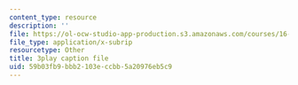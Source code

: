 ```yaml
---
content_type: resource
description: ''
file: https://ol-ocw-studio-app-production.s3.amazonaws.com/courses/16-687-private-pilot-ground-school-january-iap-2019/59b03fb9bbb2103eccbb5a20976eb5c9_s67DO7fFM14.srt
file_type: application/x-subrip
resourcetype: Other
title: 3play caption file
uid: 59b03fb9-bbb2-103e-ccbb-5a20976eb5c9
---
```

